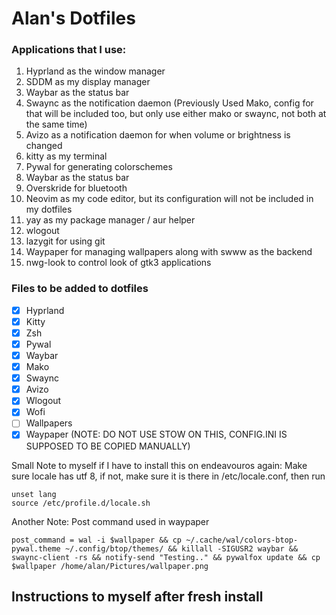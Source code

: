 # Alan's Dotfiles

### Applications that I use:

1. Hyprland as the window manager
1. SDDM as my display manager
1. Waybar as the status bar
1. Swaync as the  notification daemon (Previously Used Mako, config for that will be included too, but only use either mako or swaync, not both at the same time)
1. Avizo as a notification daemon for when volume or brightness is changed
1. kitty as my terminal
1. Pywal for generating colorschemes
1. Waybar as the status bar
1. Overskride for bluetooth
1. Neovim as my code editor, but its configuration will not be included in my dotfiles
1. yay as my package manager / aur helper
1. wlogout
1. lazygit for using git
1. Waypaper for managing wallpapers along with swww as the backend
1. nwg-look to control look of gtk3 applications

### Files to be added to dotfiles
- [X] Hyprland
- [X] Kitty
- [X] Zsh
- [X] Pywal
- [X] Waybar
- [X] Mako
- [X] Swaync
- [X] Avizo
- [X] Wlogout
- [X] Wofi
- [ ] Wallpapers
- [X] Waypaper (NOTE: DO NOT USE STOW ON THIS, CONFIG.INI IS SUPPOSED TO BE COPIED MANUALLY)

Small Note to myself if I have to install this on endeavouros again: Make sure locale has utf 8, if not, make sure it is there in /etc/locale.conf, then run
```
unset lang
source /etc/profile.d/locale.sh
```

Another Note: Post command used in waypaper 
```
post_command = wal -i $wallpaper && cp ~/.cache/wal/colors-btop-pywal.theme ~/.config/btop/themes/ && killall -SIGUSR2 waybar && swaync-client -rs && notify-send "Testing.." && pywalfox update && cp $wallpaper /home/alan/Pictures/wallpaper.png

```


## Instructions to myself after fresh install

